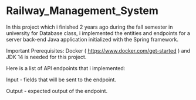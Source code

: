 # Railway_Management_System
In this project which i finished 2 years ago during the fall semester in university for Database class, i implemented the entities and endpoints for a server back-end Java application initialized with the Spring framework.

Important Prerequisites: Docker ( https://www.docker.com/get-started ) and JDK 14 is needed for this project.

Here is a list of API endpoints that i implemented: 

Input - fields that will be sent to the endpoint. 

Output - expected output of the endpoint.
